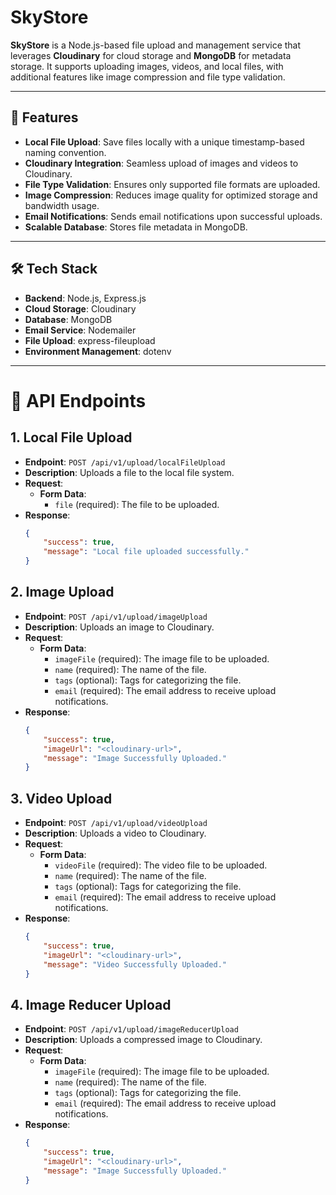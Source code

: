 # SkyStore  
**SkyStore** is a Node.js-based file upload and management service that leverages **Cloudinary** for cloud storage and **MongoDB** for metadata storage. It supports uploading images, videos, and local files, with additional features like image compression and file type validation.

---

## 🚀 Features
- **Local File Upload**: Save files locally with a unique timestamp-based naming convention.
- **Cloudinary Integration**: Seamless upload of images and videos to Cloudinary.
- **File Type Validation**: Ensures only supported file formats are uploaded.
- **Image Compression**: Reduces image quality for optimized storage and bandwidth usage.
- **Email Notifications**: Sends email notifications upon successful uploads.
- **Scalable Database**: Stores file metadata in MongoDB.

---

## 🛠️ Tech Stack
- **Backend**: Node.js, Express.js
- **Cloud Storage**: Cloudinary
- **Database**: MongoDB
- **Email Service**: Nodemailer
- **File Upload**: express-fileupload
- **Environment Management**: dotenv

---
# 📖 API Endpoints

## **1. Local File Upload**
- **Endpoint**: `POST /api/v1/upload/localFileUpload`
- **Description**: Uploads a file to the local file system.
- **Request**:
  - **Form Data**:
    - `file` (required): The file to be uploaded.
- **Response**:
  ```json
  {
      "success": true,
      "message": "Local file uploaded successfully."
  }
  
## **2. Image Upload**
- **Endpoint**: `POST /api/v1/upload/imageUpload`
- **Description**: Uploads an image to Cloudinary.
- **Request**:
  - **Form Data**:
    - `imageFile` (required): The image file to be uploaded.
    - `name` (required): The name of the file.
    - `tags` (optional): Tags for categorizing the file.
    - `email` (required): The email address to receive upload notifications.
- **Response**:
  ```json
  {
      "success": true,
      "imageUrl": "<cloudinary-url>",
      "message": "Image Successfully Uploaded."
  }

## **3. Video Upload**
- **Endpoint**: `POST /api/v1/upload/videoUpload`
- **Description**: Uploads a video to Cloudinary.
- **Request**:
  - **Form Data**:
    - `videoFile` (required): The video file to be uploaded.
    - `name` (required): The name of the file.
    - `tags` (optional): Tags for categorizing the file.
    - `email` (required): The email address to receive upload notifications.
- **Response**:
  ```json
  {
      "success": true,
      "imageUrl": "<cloudinary-url>",
      "message": "Video Successfully Uploaded."
  }


## **4. Image Reducer Upload**
- **Endpoint**: `POST /api/v1/upload/imageReducerUpload`
- **Description**: Uploads a compressed image to Cloudinary.
- **Request**:
  - **Form Data**:
    - `imageFile` (required): The image file to be uploaded.
    - `name` (required): The name of the file.
    - `tags` (optional): Tags for categorizing the file.
    - `email` (required): The email address to receive upload notifications.
- **Response**:
  ```json
  {
      "success": true,
      "imageUrl": "<cloudinary-url>",
      "message": "Image Successfully Uploaded."
  }


